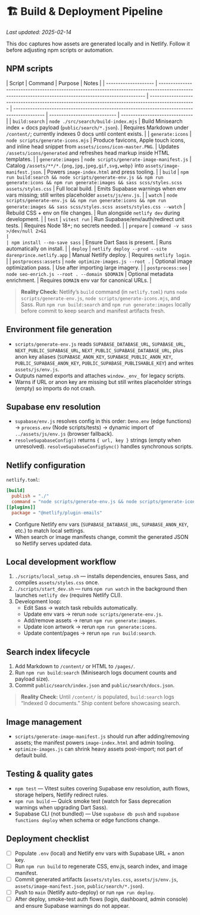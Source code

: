 # 🏗 Build & Deployment Pipeline

_Last updated: 2025-02-14_

This doc captures how assets are generated locally and in Netlify. Follow it before adjusting npm scripts or automation.

## NPM scripts

| Script               | Command                                                                                                                                                | Purpose                                                                                           | Notes                                                                                       |
| -------------------- | ------------------------------------------------------------------------------------------------------------------------------------------------------ | ------------------------------------------------------------------------------------------------- | ------------------------------------------------------------------------------------------- | ---------------------------- | ------------------------------ |
| `build:search`       | `node ./src/search/build-index.mjs`                                                                                                                    | Build Minisearch index + docs payload (`public/search/*.json`).                                   | Requires Markdown under `/content/`; currently indexes 0 docs until content exists.         |
| `generate:icons`     | `node scripts/generate-icons.mjs`                                                                                                                      | Produce favicons, Apple touch icons, and inline head snippet from `assets/icons/icon-master.PNG`. | Updates `/assets/icons/generated` and refreshes head markup inside HTML templates.          |
| `generate:images`    | `node scripts/generate-image-manifest.js`                                                                                                              | Catalog `/assets/**/*.{png,jpg,jpeg,gif,svg,webp}` into `assets/image-manifest.json`.             | Powers `image-index.html` and press tooling.                                                |
| `build`              | `npm run build:search && node scripts/generate-env.js && npm run generate:icons && npm run generate:images && sass scss/styles.scss assets/styles.css` | Full local build.                                                                                 | Emits Supabase warnings when env vars missing; still writes placeholder `assets/js/env.js`. |
| `watch`              | `node scripts/generate-env.js && npm run generate:icons && npm run generate:images && sass scss/styles.scss assets/styles.css --watch`                 | Rebuild CSS + env on file changes.                                                                | Run alongside `netlify dev` during development.                                             |
| `test`               | `vitest run`                                                                                                                                           | Run Supabase/env/auth/redirect unit tests.                                                        | Requires Node 18+; no secrets needed.                                                       |
| `prepare`            | `command -v sass >/dev/null 2>&1                                                                                                                       |                                                                                                   | npm install --no-save sass`                                                                 | Ensure Dart Sass is present. | Runs automatically on install. |
| `deploy`             | `netlify deploy --prod --site darenprince.netlify.app`                                                                                                 | Manual Netlify deploy.                                                                            | Requires `netlify login`.                                                                   |
| `postprocess:assets` | `node optimize-images.js --root .`                                                                                                                     | Optional image optimization pass.                                                                 | Use after importing large imagery.                                                          |
| `postprocess:seo`    | `node seo-enrich.js --root . --domain $DOMAIN`                                                                                                         | Optional metadata enrichment.                                                                     | Requires `DOMAIN` env var for canonical URLs.                                               |

> **Reality Check:** Netlify’s `build` command (in `netlify.toml`) runs `node scripts/generate-env.js`, `node scripts/generate-icons.mjs`, and Sass. Run `npm run build:search` and `npm run generate:images` locally before commit to keep search and manifest artifacts fresh.

## Environment file generation

- `scripts/generate-env.js` reads `SUPABASE_DATABASE_URL`, `SUPABASE_URL`, `NEXT_PUBLIC_SUPABASE_URL`, `NEXT_PUBLIC_SUPABASE_DATABASE_URL`, plus anon key aliases (`SUPABASE_ANON_KEY`, `SUPABASE_PUBLIC_ANON_KEY`, `PUBLIC_SUPABASE_ANON_KEY`, `PUBLIC_SUPABASE_PUBLISHABLE_KEY`) and writes `assets/js/env.js`.
- Outputs named exports and attaches `window._env_` for legacy scripts.
- Warns if URL or anon key are missing but still writes placeholder strings (empty) so imports do not crash.

## Supabase env resolution

- `supabase/env.js` resolves config in this order: `Deno.env` (edge functions) → `process.env` (Node scripts/tests) → dynamic import of `../assets/js/env.js` (browser fallback).
- `resolveSupabaseConfig()` returns `{ url, key }` strings (empty when unresolved). `resolveSupabaseConfigSync()` handles synchronous scripts.

## Netlify configuration

`netlify.toml`:

```toml
[build]
  publish = "./"
  command = "node scripts/generate-env.js && node scripts/generate-icons.mjs && sass scss/styles.scss assets/styles.css"
[[plugins]]
  package = "@netlify/plugin-emails"
```

- Configure Netlify env vars (`SUPABASE_DATABASE_URL`, `SUPABASE_ANON_KEY`, etc.) to match local settings.
- When search or image manifests change, commit the generated JSON so Netlify serves updated data.

## Local development workflow

1. `./scripts/local_setup.sh` — installs dependencies, ensures Sass, and compiles `assets/styles.css` once.
2. `./scripts/start_dev.sh` — runs `npm run watch` in the background then launches `netlify dev` (requires Netlify CLI).
3. Development loop:
   - Edit Sass → watch task rebuilds automatically.
   - Update env vars → rerun `node scripts/generate-env.js`.
   - Add/remove assets → rerun `npm run generate:images`.
   - Update icon artwork → rerun `npm run generate:icons`.
   - Update content/pages → rerun `npm run build:search`.

## Search index lifecycle

1. Add Markdown to `/content/` or HTML to `/pages/`.
2. Run `npm run build:search` (Minisearch logs document counts and payload size).
3. Commit `public/search/index.json` and `public/search/docs.json`.

> **Reality Check:** Until `/content/` is populated, `build:search` logs “Indexed 0 documents.” Ship content before showcasing search.

## Image management

- `scripts/generate-image-manifest.js` should run after adding/removing assets; the manifest powers `image-index.html` and admin tooling.
- `optimize-images.js` can shrink heavy assets post-import; not part of default build.

## Testing & quality gates

- `npm test` — Vitest suites covering Supabase env resolution, auth flows, storage helpers, Netlify redirect rules.
- `npm run build` — Quick smoke test (watch for Sass deprecation warnings when upgrading Dart Sass).
- Supabase CLI (not bundled) — Use `supabase db push` and `supabase functions deploy` when schema or edge functions change.

## Deployment checklist

- [ ] Populate `.env` (local) and Netlify env vars with Supabase URL + anon key.
- [ ] Run `npm run build` to regenerate CSS, env.js, search index, and image manifest.
- [ ] Commit generated artifacts (`assets/styles.css`, `assets/js/env.js`, `assets/image-manifest.json`, `public/search/*.json`).
- [ ] Push to `main` (Netlify auto-deploy) or run `npm run deploy`.
- [ ] After deploy, smoke-test auth flows (login, dashboard, admin console) and ensure Supabase warnings do not appear.
